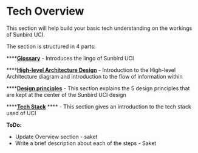 # Tech Overview

This section will help build your basic tech understanding on the workings of Sunbird UCI.&#x20;

The section is structured in 4 parts:

****[**Glossary**](glossary.md) - Introduces the lingo of Sunbird UCI

****[**High-level Architecture Design**](high-level-tech-architecture.md) - Introduction to the High-level Architecture diagram and introduction to the flow of information within

****[**Design principles**](design-principles.md) - This section explains the 5 design principles that are kept at the center of the Sunbird UCI design

****[**Tech Stack**](broken-reference) **** - This section gives an introduction to the tech stack used of UCI



**ToDo:**

* Update Overview section - saket
* Write a brief description about each of the steps - Saket

